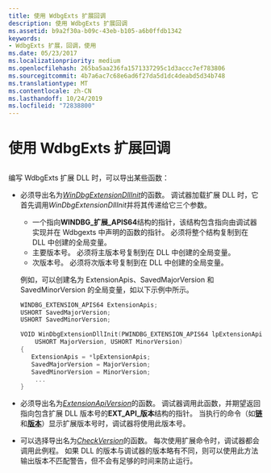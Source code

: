 ```yaml
---
title: 使用 WdbgExts 扩展回调
description: 使用 WdbgExts 扩展回调
ms.assetid: b9a2f30a-b09c-43eb-b105-a6b0ffdb1342
keywords:
- WdbgExts 扩展，回调，使用
ms.date: 05/23/2017
ms.localizationpriority: medium
ms.openlocfilehash: 265ba5aa236fa1571337295c1d3accc7ef783806
ms.sourcegitcommit: 4b7a6ac7c68e6ad6f27da5d1dc4deabd5d34b748
ms.translationtype: MT
ms.contentlocale: zh-CN
ms.lasthandoff: 10/24/2019
ms.locfileid: "72838800"
---
```

# <a name="using-wdbgexts-extension-callbacks"></a>使用 WdbgExts 扩展回调


## <span id="ddk_using_wdbgexts_extension_callbacks_dbwx"></span><span id="DDK_USING_WDBGEXTS_EXTENSION_CALLBACKS_DBWX"></span>


编写 WdbgExts 扩展 DLL 时，可以导出某些函数：

-   必须导出名为[*WinDbgExtensionDllInit*](https://docs.microsoft.com/windows-hardware/drivers/ddi/wdbgexts/nc-wdbgexts-pwindbg_extension_dll_init)的函数。 调试器加载扩展 DLL 时，它首先调用*WinDbgExtensionDllInit*并将其传递给它三个参数。

    -   一个指向**WINDBG\_扩展\_APIS64**结构的指针，该结构包含指向由调试器实现并在 Wdbgexts 中声明的函数的指针。 必须将整个结构复制到在 DLL 中创建的全局变量。
    -   主要版本号。 必须将主版本号复制到在 DLL 中创建的全局变量。
    -   次版本号。 必须将次版本号复制到在 DLL 中创建的全局变量。

    例如，可以创建名为 ExtensionApis、SavedMajorVersion 和 SavedMinorVersion 的全局变量，如以下示例中所示。

    ```cpp
    WINDBG_EXTENSION_APIS64 ExtensionApis;
    USHORT SavedMajorVersion;
    USHORT SavedMinorVersion;

    VOID WinDbgExtensionDllInit(PWINDBG_EXTENSION_APIS64 lpExtensionApis,
        USHORT MajorVersion, USHORT MinorVersion)
    {
       ExtensionApis = *lpExtensionApis;
       SavedMajorVersion = MajorVersion;
       SavedMinorVersion = MinorVersion;
        ...
    }
    ```

-   必须导出名为[*ExtensionApiVersion*](https://docs.microsoft.com/windows-hardware/drivers/ddi/wdbgexts/nc-wdbgexts-pwindbg_extension_api_version)的函数。 调试器调用此函数，并期望返回指向包含扩展 DLL 版本号的**EXT\_API\_版本**结构的指针。 当执行的命令（如[**链**](-chain--list-debugger-extensions-.md)和[**版本**](version--show-debugger-version-.md)）显示扩展版本号时，调试器将使用此版本号。

-   可以选择导出名为[*CheckVersion*](https://docs.microsoft.com/windows-hardware/drivers/ddi/wdbgexts/nc-wdbgexts-pwindbg_check_version)的函数。 每次使用扩展命令时，调试器都会调用此例程。 如果 DLL 的版本与调试器的版本略有不同，则可以使用此方法输出版本不匹配警告，但不会有足够的时间来防止运行。

 

 





